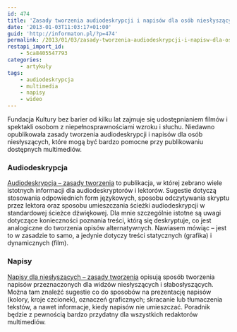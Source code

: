 ```yaml
---
id: 474
title: 'Zasady tworzenia audiodeskrypcji i napisów dla osób niesłyszących'
date: '2013-01-03T11:03:17+01:00'
guid: 'http://informaton.pl/?p=474'
permalink: /2013/01/03/zasady-tworzenia-audiodeskrypcji-i-napisw-dla-osb-nieslyszacych/
restapi_import_id:
    - 5ca8405547793
categories:
    - artykuły
tags:
    - audiodeskrypcja
    - multimedia
    - napisy
    - wideo
---
```


Fundacja Kultury bez barier od kilku lat zajmuje się udostępnianiem filmów i spektakli osobom z niepełnosprawnościami wzroku i słuchu. Niedawno opublikowała zasady tworzenia audiodeskrypcji i napisów dla osób niesłyszących, które mogą być bardzo pomocne przy publikowaniu dostępnych multimediów.

### Audiodeskrypcja

[Audiodeskrypcja – zasady tworzenia](http://dzieciom.pl/wp-content/uploads/2012/09/Audiodeskrypcja-zasady-tworzenia.pdf) to publikacja, w której zebrano wiele istotnych informacji dla audiodeskryptorów i lektorów. Sugestie dotyczą stosowania odpowiednich form językowych, sposobu odczytywania skryptu przez lektora oraz sposobu umieszczania ścieżki audiodeskrypcji w standardowej ścieżce dźwiękowej. Dla mnie szczególnie istotne są uwagi dotyczące konieczności poznania treści, którą się deskryptuje, co jest analogiczne do tworzenia opisów alternatywnych. Nawiasem mówiąc – jest to w zasadzie to samo, a jedynie dotyczy treści statycznych (grafika) i dynamicznych (film).

### Napisy

[Napisy dla niesłyszących – zasady tworzenia](http://dzieciom.pl/wp-content/uploads/2012/09/Napisy-dla-nieslyszacych-zasady-tworzenia.pdf) opisują sposób tworzenia napisów przeznaczonych dla widzów niesłyszących i słabosłyszących. Można tam znaleźć sugestie co do sposobów na prezentację napisów (kolory, kroje czcionek), oznaczeń graficznych; skracanie lub tłumaczenia tekstów, a nawet informacje, kiedy napisów nie umieszczać. Poradnik będzie z pewnością bardzo przydatny dla wszystkich redaktorów multimediów.

